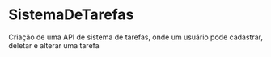 # SistemaDeTarefas

Criação de uma API de sistema de tarefas, onde um usuário pode cadastrar, deletar e alterar uma tarefa
